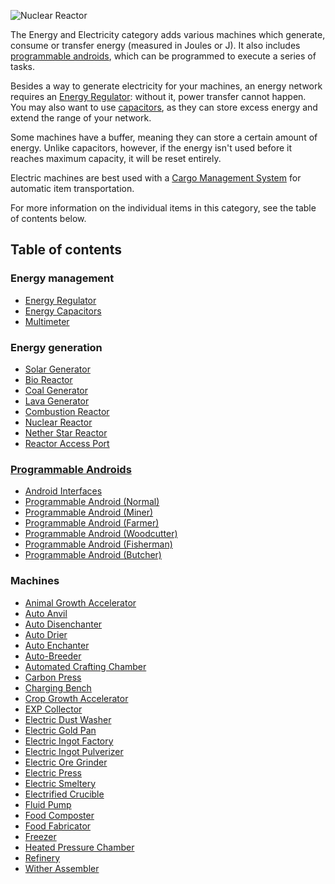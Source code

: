 ![Nuclear Reactor](https://raw.githubusercontent.com/TheBusyBiscuit/Slimefun4-Wiki/master/images/nuclear-reactor.png)

The Energy and Electricity category adds various machines which generate, consume or transfer energy (measured in Joules or J). It also includes [programmable androids](https://github.com/TheBusyBiscuit/Slimefun4/wiki/Androids), which can be programmed to execute a series of tasks.

Besides a way to generate electricity for your machines, an energy network requires an [Energy Regulator](https://github.com/TheBusyBiscuit/Slimefun4/wiki/Energy-Regulator): without it, power transfer cannot happen.<br>
You may also want to use [capacitors](https://github.com/TheBusyBiscuit/Slimefun4/wiki/Energy-Capacitors), as they can store excess energy and extend the range of your network.

Some machines have a buffer, meaning they can store a certain amount of energy. Unlike capacitors, however, if the energy isn't used before it reaches maximum capacity, it will be reset entirely.

Electric machines are best used with a [Cargo Management System](https://github.com/TheBusyBiscuit/Slimefun4/wiki/Cargo-Management) for automatic item transportation.

For more information on the individual items in this category, see the table of contents below.

## Table of contents
### Energy management
* [Energy Regulator](https://github.com/TheBusyBiscuit/Slimefun4/wiki/Energy-Regulator)
* [Energy Capacitors](https://github.com/TheBusyBiscuit/Slimefun4/wiki/Energy-Capacitors)
* [Multimeter](https://github.com/TheBusyBiscuit/Slimefun4/wiki/Multimeter)

### Energy generation
* [Solar Generator](https://github.com/TheBusyBiscuit/Slimefun4/wiki/Solar-Generator)
* [Bio Reactor](https://github.com/TheBusyBiscuit/Slimefun4/wiki/Bio-Reactor)
* [Coal Generator](https://github.com/TheBusyBiscuit/Slimefun4/wiki/Coal-Generator)
* [Lava Generator](https://github.com/TheBusyBiscuit/Slimefun4/wiki/Lava-Generator)
* [Combustion Reactor](https://github.com/TheBusyBiscuit/Slimefun4/wiki/Combustion-Reactor)
* [Nuclear Reactor](https://github.com/TheBusyBiscuit/Slimefun4/wiki/Nuclear-Reactor)
* [Nether Star Reactor](https://github.com/TheBusyBiscuit/Slimefun4/wiki/Nether-Star-Reactor)
* [Reactor Access Port](https://github.com/TheBusyBiscuit/Slimefun4/wiki/Reactor-Access-Port)

### [Programmable Androids](https://github.com/TheBusyBiscuit/Slimefun4/wiki/Androids)
* [Android Interfaces](https://github.com/TheBusyBiscuit/Slimefun4/wiki/Android-Interfaces)
* [Programmable Android (Normal)](https://github.com/TheBusyBiscuit/Slimefun4/wiki/Normal-Androids)
* [Programmable Android (Miner)](https://github.com/TheBusyBiscuit/Slimefun4/wiki/Miner-Androids)
* [Programmable Android (Farmer)](https://github.com/TheBusyBiscuit/Slimefun4/wiki/Farmer-Androids)
* [Programmable Android (Woodcutter)](https://github.com/TheBusyBiscuit/Slimefun4/wiki/Woodcutter-Androids)
* [Programmable Android (Fisherman)](https://github.com/TheBusyBiscuit/Slimefun4/wiki/Fisherman-Androids)
* [Programmable Android (Butcher)](https://github.com/TheBusyBiscuit/Slimefun4/wiki/Butcher-Androids)

### Machines
* [Animal Growth Accelerator](https://github.com/TheBusyBiscuit/Slimefun4/wiki/Animal-Growth-Accelerator)
* [Auto Anvil](https://github.com/TheBusyBiscuit/Slimefun4/wiki/Auto-Anvil)
* [Auto Disenchanter](https://github.com/TheBusyBiscuit/Slimefun4/wiki/Auto-Disenchanter)
* [Auto Drier](https://github.com/TheBusyBiscuit/Slimefun4/wiki/Auto-Drier)
* [Auto Enchanter](https://github.com/TheBusyBiscuit/Slimefun4/wiki/Auto-Enchanter)
* [Auto-Breeder](https://github.com/TheBusyBiscuit/Slimefun4/wiki/Auto-Breeder)
* [Automated Crafting Chamber](https://github.com/TheBusyBiscuit/Slimefun4/wiki/Automated-Crafting-Chamber)
* [Carbon Press](https://github.com/TheBusyBiscuit/Slimefun4/wiki/Carbon-Press)
* [Charging Bench](https://github.com/TheBusyBiscuit/Slimefun4/wiki/Charging-Bench)
* [Crop Growth Accelerator](https://github.com/TheBusyBiscuit/Slimefun4/wiki/Crop-Growth-Accelerator)
* [EXP Collector](https://github.com/TheBusyBiscuit/Slimefun4/wiki/EXP-Collector)
* [Electric Dust Washer](https://github.com/TheBusyBiscuit/Slimefun4/wiki/Electric-Dust-Washer)
* [Electric Gold Pan](https://github.com/TheBusyBiscuit/Slimefun4/wiki/Electric-Gold-Pan)
* [Electric Ingot Factory](https://github.com/TheBusyBiscuit/Slimefun4/wiki/Electric-Ingot-Factory)
* [Electric Ingot Pulverizer](https://github.com/TheBusyBiscuit/Slimefun4/wiki/Electric-Ingot-Pulverizer)
* [Electric Ore Grinder](https://github.com/TheBusyBiscuit/Slimefun4/wiki/Electric-Ore-Grinder)
* [Electric Press](https://github.com/TheBusyBiscuit/Slimefun4/wiki/Electric-Press)
* [Electric Smeltery](https://github.com/TheBusyBiscuit/Slimefun4/wiki/Electric-Smeltery)
* [Electrified Crucible](https://github.com/TheBusyBiscuit/Slimefun4/wiki/Electrified-Crucible)
* [Fluid Pump](https://github.com/TheBusyBiscuit/Slimefun4/wiki/Fluid-Pump)
* [Food Composter](https://github.com/TheBusyBiscuit/Slimefun4/wiki/Food-Composter)
* [Food Fabricator](https://github.com/TheBusyBiscuit/Slimefun4/wiki/Food-Fabricator)
* [Freezer](https://github.com/TheBusyBiscuit/Slimefun4/wiki/Freezer)
* [Heated Pressure Chamber](https://github.com/TheBusyBiscuit/Slimefun4/wiki/Heated-Pressure-Chamber)
* [Refinery](https://github.com/TheBusyBiscuit/Slimefun4/wiki/Refinery)
* [Wither Assembler](https://github.com/TheBusyBiscuit/Slimefun4/wiki/Wither-Assembler)
